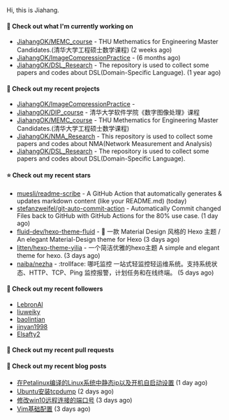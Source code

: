 Hi, this is Jiahang.

#### 👷 Check out what I'm currently working on

- [JiahangOK/MEMC_course](https://github.com/JiahangOK/MEMC_course) - THU Methematics for Engineering Master Candidates.(清华大学工程硕士数学课程) (2 weeks ago)
- [JiahangOK/ImageCompressionPractice](https://github.com/JiahangOK/ImageCompressionPractice) -  (6 months ago)
- [JiahangOK/DSL_Research](https://github.com/JiahangOK/DSL_Research) - The repository is used to collect some papers and codes about DSL(Domain-Specific Language). (1 year ago)

#### 🌱 Check out my recent projects

- [JiahangOK/ImageCompressionPractice](https://github.com/JiahangOK/ImageCompressionPractice) - 
- [JiahangOK/DIP_course](https://github.com/JiahangOK/DIP_course) - 清华大学软件学院《数字图像处理》课程
- [JiahangOK/MEMC_course](https://github.com/JiahangOK/MEMC_course) - THU Methematics for Engineering Master Candidates.(清华大学工程硕士数学课程)
- [JiahangOK/NMA_Research](https://github.com/JiahangOK/NMA_Research) - This repository is used to collect some papers and codes about NMA(Network Measurement and Analysis)
- [JiahangOK/DSL_Research](https://github.com/JiahangOK/DSL_Research) - The repository is used to collect some papers and codes about DSL(Domain-Specific Language).

#### ⭐ Check out my recent stars

- [muesli/readme-scribe](https://github.com/muesli/readme-scribe) - A GitHub Action that automatically generates &amp; updates markdown content (like your README.md) (today)
- [stefanzweifel/git-auto-commit-action](https://github.com/stefanzweifel/git-auto-commit-action) - Automatically Commit changed Files back to GitHub with GitHub Actions for the 80% use case. (1 day ago)
- [fluid-dev/hexo-theme-fluid](https://github.com/fluid-dev/hexo-theme-fluid) - :ocean: 一款 Material Design 风格的 Hexo 主题 / An elegant Material-Design theme for Hexo (3 days ago)
- [litten/hexo-theme-yilia](https://github.com/litten/hexo-theme-yilia) - 一个简洁优雅的hexo主题  A simple and elegant theme for hexo. (3 days ago)
- [naiba/nezha](https://github.com/naiba/nezha) - :trollface: 哪吒监控 一站式轻监控轻运维系统。支持系统状态、HTTP、TCP、Ping 监控报警，计划任务和在线终端。 (5 days ago)

#### 👯 Check out my recent followers

- [LebronAl](https://github.com/LebronAl)
- [liuweiky](https://github.com/liuweiky)
- [baolintian](https://github.com/baolintian)
- [jinyan1998](https://github.com/jinyan1998)
- [Elsafty2](https://github.com/Elsafty2)

#### 🔨 Check out my recent pull requests


#### 📜 Check out my recent blog posts

- [在Petalinux编译的Linux系统中静态ip以及开机自启动设置](http://example.com/2021/12/05/Petalinux%E7%BC%96%E8%AF%91%E7%9A%84Linux%E7%B3%BB%E7%BB%9F%E4%B8%AD%E9%9D%99%E6%80%81ip%E4%BB%A5%E5%8F%8A%E5%BC%80%E6%9C%BA%E8%87%AA%E5%90%AF%E5%8A%A8%E8%AE%BE%E7%BD%AE/) (1 day ago)
- [Ubuntu安装tcpdump](http://example.com/2021/12/04/Ubuntu%E5%AE%89%E8%A3%85tcpdump/) (2 days ago)
- [修改win10远程连接的端口号](http://example.com/2021/12/03/%E4%BF%AE%E6%94%B9win10%E8%BF%9C%E7%A8%8B%E8%BF%9E%E6%8E%A5%E7%9A%84%E7%AB%AF%E5%8F%A3%E5%8F%B7/) (3 days ago)
- [Vim基础配置](http://example.com/2021/12/03/Vim%E5%9F%BA%E7%A1%80%E9%85%8D%E7%BD%AE/) (3 days ago)